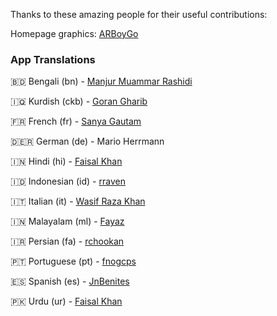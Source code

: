 <p>Thanks to these amazing people for their useful contributions:</p>

Homepage graphics: [ARBoyGo](https://github.com/ARBoyGo)

### App Translations

🇧🇩 Bengali (bn) - [Manjur Muammar Rashidi](https://github.com/rashidi77)

🇮🇶 Kurdish (ckb) - [Goran Gharib](https://github.com/GoRan909)

🇫🇷 French (fr) - [Sanya Gautam](https://instagram.com/_sanyagautam)

🇩🇪🇷 German (de) - Mario Herrmann

🇮🇳 Hindi (hi) - [Faisal Khan](https://github.com/faisalcodes)

🇮🇩 Indonesian (id) - [rraven](https://instagram.com/r4ravv)

🇮🇹 Italian (it) - [Wasif Raza Khan](https://www.instagram.com/wasifffff5)

🇮🇳 Malayalam (ml) - [Fayaz](https://github.com/Sharpentine)

🇮🇷 Persian (fa) - [rchookan](https://github.com/rchookan)

🇵🇹 Portuguese (pt) - [fnogcps](https://github.com/fnogcps)

🇪🇸 Spanish (es) - [JnBenites](https://github.com/JnBenites)

🇵🇰 Urdu (ur) - [Faisal Khan](https://github.com/faisalcodes)
